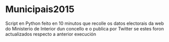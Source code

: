 # Municipais2015

Script en Python feito en 10 minutos que recolle os datos electorais da web do Ministerio de Interior dun concello e o publica por Twitter se estes foron actualizados respecto a anterior execución
